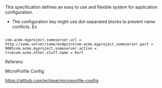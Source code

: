 
This  specification  defines  an  easy  to  use  and  flexible  system  for  application  configuration. 


- The  configuration  key  might  use  dot-separated  blocks  to  prevent  name  conflicts. Ex

```

com.acme.myproject.someserver.url = http://some.server/some/endpointcom.acme.myproject.someserver.port = 9085com.acme.myproject.someserver.active = truecom.acme.other.stuff.name = Karl

```


Referenc

MicroProfile Config 

https://github.com/eclipse/microprofile-config
